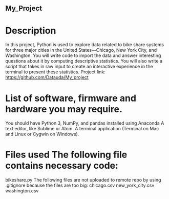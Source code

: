 ## My_Project
# Description
In this project, Python is used to explore data related to bike share systems for three major cities in the United States—Chicago, New York City, and Washington. You will write code to import the data and answer interesting questions about it by computing descriptive statistics. You will also write a script that takes in raw input to create an interactive experience in the terminal to present these statistics. 
Project link: https://github.com/Datauda/My_project 
# List of software, firmware and hardware you may require. 
You should have Python 3, NumPy, and pandas installed using Anaconda A text editor, like Sublime or Atom. A terminal application (Terminal on Mac and Linux or Cygwin on Windows). 
# Files used The following file contains necessary code: 
bikeshare.py 
The following files are not uploaded to remote repo by using .gitignore because the files are too big: 
chicago.csv 
new_york_city.csv 
washington.csv

